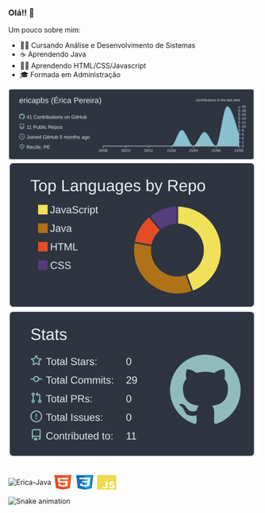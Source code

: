 ### Olá!! 👋

Um pouco sobre mim:

- 👩‍🎓 Cursando Análise e Desenvolvimento de Sistemas
- ☕ Aprendendo Java
- 👩‍💻 Aprendendo HTML/CSS/Javascript
- 🎓 Formada em Administração

 <div>
  
[![](https://raw.githubusercontent.com/ericapbs/ericapbs/main/profile-summary-card-output/nord_dark/0-profile-details.svg)](https://github.com/vn7n24fzkq/github-profile-summary-cards)
[![](https://raw.githubusercontent.com/ericapbs/ericapbs/main/profile-summary-card-output/nord_dark/1-repos-per-language.svg)](https://github.com/vn7n24fzkq/github-profile-summary-cards) 
[![](https://raw.githubusercontent.com/ericapbs/ericapbs/main/profile-summary-card-output/nord_dark/3-stats.svg)](https://github.com/vn7n24fzkq/github-profile-summary-cards) 



</div>
  <div style="display: inline_block"><br>
  <img align="center" alt="Erica-Java" height="40" width="40" src="https://icongr.am/devicon/java-original.svg?size=128&color=currentColor">
  <img align="center" alt="Erica-HTML" height="30" width="40" src="https://raw.githubusercontent.com/devicons/devicon/master/icons/html5/html5-original.svg">
  <img align="center" alt="Erica-CSS" height="30" width="40" src="https://raw.githubusercontent.com/devicons/devicon/master/icons/css3/css3-original.svg">
  <img align="center" alt="Erica-Js" height="30" width="40" src="https://raw.githubusercontent.com/devicons/devicon/master/icons/javascript/javascript-plain.svg">
    
  ![Snake animation](https://github.com/ericapbs/ericapbs/blob/output/github-contribution-grid-snake.svg)
</div>
  

